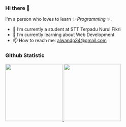 ### Hi there 👋

I'm a person who loves to learn ✨ _Programming_ ✨.

- 🔭 I’m currently a student at STT Terpadu Nurul Fikri 
- 🌱 I’m currently learning about Web Development
- 📫 How to reach me: alwandp34@gmail.com

<!-- - 👯 I’m looking to collaborate on ...
- 🤔 I’m looking for help with ... 
- 💬 Ask me about ... 
- 😄 Pronouns: ... 
- ⚡ Fun fact: ... -->

### Github Statistic  
<p align="left">
<a href="https://alwandp.com/alwandp">
  <img height="180em" src="https://github-readme-stats-eight-theta.vercel.app/api?username=alwandp&show_icons=true&theme=algolia&include_all_commits=true&count_private=true"/>
  <img height="180em" src="https://github-readme-stats-eight-theta.vercel.app/api/top-langs/?username=alwandp&layout=compact&langs_count=8&theme=algolia"/>
</a>
</p>
